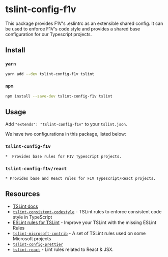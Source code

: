 # tslint-config-f1v

This package provides F1V's .eslintrc as an extensible shared config. It can be used to enforce F1V's code style and provides a shared base configuration for our Typescript projects.

## Install
### `yarn`
```sh
yarn add --dev tslint-config-f1v tslint
```
### `npm`
```sh
npm install --save-dev tslint-config-f1v tslint
```

## Usage

Add `"extends": "tslint-config-f1v"` to your `tslint.json`.

We have two configurations in this package, listed below:

### `tslint-config-f1v`
    *  Provides base rules for F1V Typescript projects.

### `tslint-config-f1v/react`
    * Provides base and React rules for F1V Typescript/React projects.

## Resources
- [TSLint docs](https://palantir.github.io/tslint/)
- [`tslint-consistent-codestyle`](https://github.com/ajafff/tslint-consistent-codestyle) - TSLint rules to enforce consistent code style in TypeScript
- [ESLint rules for TSLint](https://github.com/buzinas/tslint-eslint-rules) - Improve your TSLint with the missing ESLint Rules
- [`tslint-microsoft-contrib`](https://github.com/Microsoft/tslint-microsoft-contrib) - A set of TSLint rules used on some Microsoft projects
- [`tslint-config-prettier`](https://github.com/alexjoverm/tslint-config-prettier)
- [`tslint-react`](https://github.com/palantir/tslint-react) - Lint rules related to React & JSX.